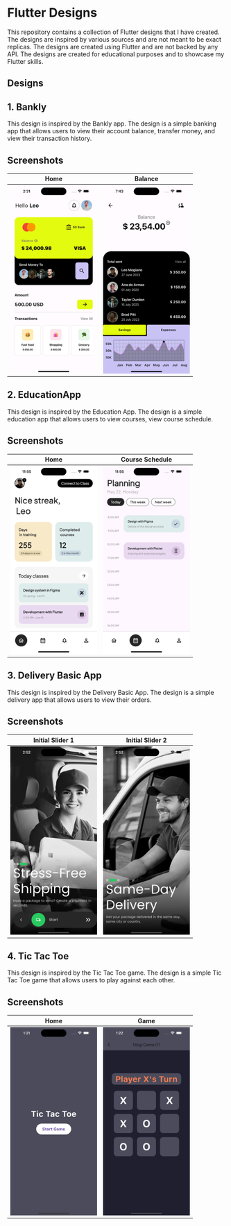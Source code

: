 # Flutter Designs

This repository contains a collection of Flutter designs that I have created. The designs are inspired by various sources and are not meant to be exact replicas. The designs are created using Flutter and are not backed by any API. The designs are created for educational purposes and to showcase my Flutter skills.

## Designs


## 1. Bankly

This design is inspired by the Bankly app. The design is a simple banking app that allows users to view their account balance, transfer money, and view their transaction history.

## Screenshots

| **Home** | **Balance** |
|:-----------------------:|:-----------------------:|
| <img src="./screenshots/s1.png" width="200"> | <img src="./screenshots/s2.png" width="200"> |

## 2. EducationApp

This design is inspired by the Education App. The design is a simple education app that allows users to view courses, view course schedule.

## Screenshots

| **Home** | **Course Schedule** |
|:-----------------------:|:-----------------------:|
| <img src="./screenshots/s3.png" width="200"> | <img src="./screenshots/s4.png" width="200"> |

## 3. Delivery Basic App

This design is inspired by the Delivery Basic App. The design is a simple delivery app that allows users to view their orders.

## Screenshots

| **Initial Slider 1** | **Initial Slider 2** |
|:-----------------------:|:-----------------------:|
| <img src="./screenshots/s7.png" width="200"> | <img src="./screenshots/s8.png" width="200"> |


## 4. Tic Tac Toe

This design is inspired by the Tic Tac Toe game. The design is a simple Tic Tac Toe game that allows users to play against each other.

## Screenshots

| **Home** | **Game** |
|:-----------------------:|:-----------------------:|
| <img src="./screenshots/s5.png" width="200"> | <img src="./screenshots/s6.png" width="200"> |